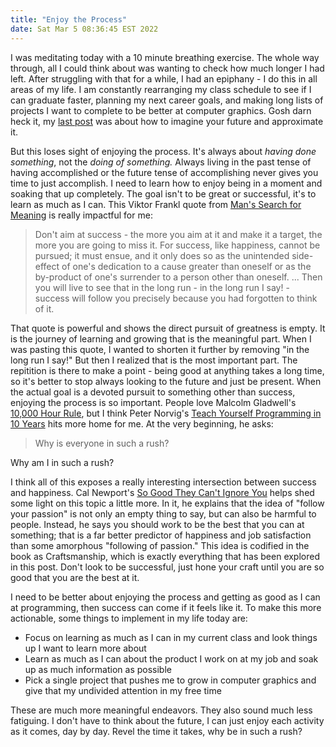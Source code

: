 ```yaml
---
title: "Enjoy the Process"
date: Sat Mar 5 08:36:45 EST 2022
---
```


I was meditating today with a 10 minute breathing exercise. The whole way through, all I could think about was wanting to check how much longer I had left. After struggling with that for a while, I had an epiphany - I do this in all areas of my life.
I am constantly rearranging my class schedule to see if I can graduate faster, planning my next career goals, and making long lists of projects I want to complete to be better at computer graphics. Gosh darn heck it, my [last post](/writings/eulers-method-and-approximating-the-future) was about how to imagine your future and approximate it.

But this loses sight of enjoying the process. It's always about *having done something*, not the *doing of something.* Always living in the past tense of having accomplished or the future tense of accomplishing never gives you time to just accomplish. I need to learn how to enjoy being in a moment and soaking that up completely. The goal isn't to be great or successful, it's to learn as much as I can. This Viktor Frankl quote from [Man's Search for Meaning](https://www.goodreads.com/book/show/4069.Man_s_Search_for_Meaning) is really impactful for me:
> Don't aim at success - the more you aim at it and make it a target, the more you are going to miss it. For success, like happiness, cannot be pursued; it must ensue, and it only does so as the unintended side-effect of one's dedication to a cause greater than oneself or as the by-product of one's surrender to a person other than oneself. ... Then you will live to see that in the long run - in the long run I say! - success will follow you precisely because you had forgotten to think of it.

That quote is powerful and shows the direct pursuit of greatness is empty. It is the journey of learning and growing that is the meaningful part. When I was pasting this quote, I wanted to shorten it further by removing "in the long run I say!" But then I realized that is the most important part. The repitition is there to make a point - being good at anything takes a long time, so it's better to stop always looking to the future and just be present. When the actual goal is a devoted pursuit to something other than success, enjoying the process is so important. People love Malcolm Gladwell's [10,000 Hour Rule](https://en.wikipedia.org/wiki/Outliers_(book)), but I think Peter Norvig's [Teach Yourself Programming in 10 Years](https://www.norvig.com/21-days.html) hits more home for me. At the very beginning, he asks:
> Why is everyone in such a rush?

Why am I in such a rush?

I think all of this exposes a really interesting intersection between success and happiness. Cal Newport's [So Good They Can't Ignore You](https://www.calnewport.com/books/so-good/) helps shed some light on this topic a little more. In it, he explains that the idea of "follow your passion" is not only an empty thing to say, but can also be harmful to people. Instead, he says you should work to be the best that you can at something; that is a far better predictor of happiness and job satisfaction than some amorphous "following of passion." This idea is codified in the book as Craftsmanship, which is exactly everything that has been explored in this post. Don't look to be successful, just hone your craft until you are so good that you are the best at it.

I need to be better about enjoying the process and getting as good as I can at programming, then success can come if it feels like it. To make this more actionable, some things to implement in my life today are:
- Focus on learning as much as I can in my current class and look things up I want to learn more about
- Learn as much as I can about the product I work on at my job and soak up as much information as possible
- Pick a single project that pushes me to grow in computer graphics and give that my undivided attention in my free time

These are much more meaningful endeavors. They also sound much less fatiguing. I don't have to think about the future, I can just enjoy each activity as it comes, day by day. Revel the time it takes, why be in such a rush?
